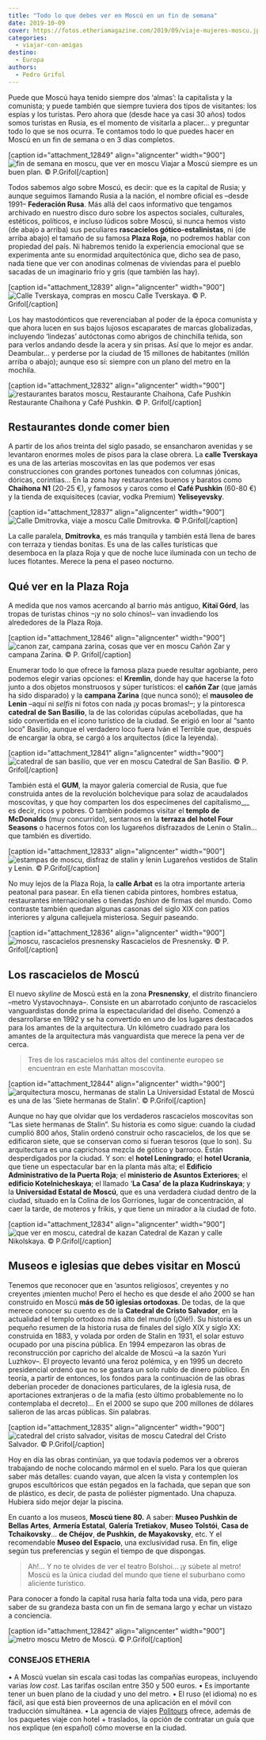 ```yaml
---
title: "Todo lo que debes ver en Moscú en un fin de semana"
date: 2019-10-09
cover: https://fotos.etheriamagazine.com/2019/09/viaje-mujeres-moscu.jpg
categories: 
  - viajar-con-amigas
destino: 
  - Europa
authors: 
  - Pedro Grifol
---
```


Puede que Moscú haya tenido siempre dos ‘almas’: la capitalista y la comunista; y puede 
también que siempre tuviera dos tipos de visitantes: los espías y los turistas. Pero 
ahora que (desde hace ya casi 30 años) todos somos turistas en Rusia, es el momento de 
visitarla a placer… y preguntar todo lo que se nos ocurra. Te contamos todo lo que 
puedes hacer en Moscú en un fin de semana o en 3 días completos. 

\[caption id="attachment\_12849" align="aligncenter" width="900"\]![fin de semana en moscu, que ver en moscu](https://fotos.etheriamagazine.com/2019/09/viaje-mujeres-moscu.jpg "Viajar a Moscú siempre es un buen plan.") Viajar a Moscú siempre es un buen plan. © P.Grifol\[/caption\]

Todos sabemos algo sobre Moscú, es decir: que es la capital de Rusia; y aunque seguimos llamando Rusia a la nación, el nombre oficial es –desde 1991– **Federación Rusa**. Más allá del caos informativo que tengamos archivado en nuestro disco duro sobre los aspectos sociales, culturales, estéticos, políticos, e incluso lúdicos sobre Moscú, si nunca hemos visto (de abajo a arriba) sus peculiares **rascacielos gótico-estalinistas**, ni (de arriba abajo) el tamaño de su famosa **Plaza Roja**, no podremos hablar con propiedad del país. Ni habremos tenido la experiencia emocional que se experimenta ante su enormidad arquitectónica que, dicho sea de paso, nada tiene que ver con anodinas colmenas de viviendas para el pueblo sacadas de un imaginario frío y gris (que también las hay).

\[caption id="attachment\_12839" align="aligncenter" width="900"\]![Calle Tverskaya, compras en moscu](https://fotos.etheriamagazine.com/2019/09/moscu-Calle-Tverskaya.jpg "Calle Tverskaya, en Moscú.") Calle Tverskaya. © P. Grifol\[/caption\]

Los hay mastodónticos que reverenciaban al poder de la época comunista y que ahora lucen en sus bajos lujosos escaparates de marcas globalizadas, incluyendo ‘lindezas’ autóctonas como abrigos de chinchilla teñida, son para verlos andando desde la acera y sin prisas. Así que lo mejor es andar. Deambular… y perderse por la ciudad de 15 millones de habitantes (millón arriba o abajo); aunque eso sí: siempre con un plano del metro en la mochila.

\[caption id="attachment\_12832" align="aligncenter" width="900"\]![restaurantes baratos moscu, Restaurante Chaihona, Cafe Pushkin](https://fotos.etheriamagazine.com/2019/09/moscu-restaurante-barato.jpg "Restaurante Chaihona y Café Pushkin.") Restaurante Chaihona y Café Pushkin. © P. Grifol\[/caption\]

## Restaurantes donde comer bien

A partir de los años treinta del siglo pasado, se ensancharon avenidas y se levantaron enormes moles de pisos para la clase obrera. La **calle Tverskaya** es una de las arterias moscovitas en las que podemos ver esas construcciones con grandes portones tuneados con columnas jónicas, dóricas, corintias… En la zona hay restaurantes buenos y baratos como **Chaihona N1** (20-25 €), y famosos y caros como el **Café Pushkin** (60-80 €) y la tienda de exquisiteces (caviar, vodka Premium) **Yeliseyevsky**.

\[caption id="attachment\_12837" align="aligncenter" width="900"\]![Calle Dmitrovka, viaje a moscu](https://fotos.etheriamagazine.com/2019/09/moscu-calle-dmitrovka.jpg "Calle Dmitrovka, en Moscú.") Calle Dmitrovka. © P.Grifol\[/caption\]

La calle paralela, **Dmitrovka**, es más tranquila y también está llena de bares con terraza y tiendas bonitas. Es una de las calles turísticas que desemboca en la plaza Roja y que de noche luce iluminada con un techo de luces flotantes. Merece la pena el paseo nocturno.

## Qué ver en la Plaza Roja

A medida que nos vamos acercando al barrio más antiguo, **Kitaï Górd**, las tropas de turistas chinos –¡y no solo chinos!– van invadiendo los alrededores de la Plaza Roja.

\[caption id="attachment\_12846" align="aligncenter" width="900"\]![canon zar, campana zarina, cosas que ver en moscu](https://fotos.etheriamagazine.com/2019/09/moscu-Kremlin-canon-zar-campana-zarina.jpg "Cañón Zar y campana Zarina.") Cañón Zar y campana Zarina. © P. Grifol\[/caption\]

Enumerar todo lo que ofrece la famosa plaza puede resultar agobiante, pero podemos elegir varias opciones: el **Kremlin**, donde hay que hacerse la foto junto a dos objetos monstruosos y súper turísticos: el **cañón Zar** (que jamás ha sido disparado) y la **campana Zarina** (que nunca sonó); el **mausoleo de Lenin** –aquí ni _selfis_ ni fotos con nada ¡y pocas bromas!–; y la pintoresca **catedral de San Basilio**, la de las coloridas cúpulas acebolladas, que ha sido convertida en el icono turístico de la ciudad. Se erigió en loor al “santo loco” Basilio, aunque el verdadero loco fuera Iván el Terrible que, después de encargar la obra, se cargó a los arquitectos (dice la leyenda).

\[caption id="attachment\_12841" align="aligncenter" width="900"\]![catedral de san basilio, que ver en moscu](https://fotos.etheriamagazine.com/2019/09/moscu-Catedral-de-San-Basilio.jpg "Catedral de San Basilio.") Catedral de San Basilio. © P. Grifol\[/caption\]

También está el **GUM**, la mayor galería comercial de Rusia, que fue construida antes de la revolución bolchevique para solaz de acaudalados moscovitas, y que hoy comparten los dos especímenes del capitalismo_,_ es decir, ricos y pobres. O también podemos visitar el **templo de McDonalds** (muy concurrido), sentarnos en la **terraza del hotel Four Seasons** o hacernos fotos con los lugareños disfrazados de Lenin o Stalin… que también es divertido.

\[caption id="attachment\_12833" align="aligncenter" width="900"\]![estampas de moscu, disfraz de stalin y lenin](https://fotos.etheriamagazine.com/2019/09/moscu-Stalin-Lenin.jpg "Lugareños vestidos de Stalin y Lenin.") Lugareños vestidos de Stalin y Lenin. © P.Grifol\[/caption\]

No muy lejos de la Plaza Roja, la **calle Arbat** es la otra importante arteria peatonal para pasear. En ella tienen cabida pintores, hombres estatua, restaurantes internacionales o tiendas _fashion_ de firmas del mundo. Como contraste también quedan algunas casonas del siglo XIX con patios interiores y alguna callejuela misteriosa. Seguir paseando.

\[caption id="attachment\_12836" align="aligncenter" width="900"\]![moscu, rascacielos presnensky](https://fotos.etheriamagazine.com/2019/09/moscu-Rascacielos-de-Presnensky.jpg "Rascacielos de Presnensky.") Rascacielos de Presnensky. © P. Grifol\[/caption\]

## Los rascacielos de Moscú

El nuevo _skyline_ de Moscú está en la zona **Presnensky**, el distrito financiero –metro Vystavochnaya–. Consiste en un abarrotado conjunto de rascacielos vanguardistas donde prima la espectacularidad del diseño. Comenzó a desarrollarse en 1992 y se ha convertido en uno de los lugares destacados para los amantes de la arquitectura. Un kilómetro cuadrado para los amantes de la arquitectura más vanguardista que merece la pena ver de cerca.

> Tres de los rascacielos más altos del continente europeo se encuentran en este Manhattan 
> moscovita. 

\[caption id="attachment\_12844" align="aligncenter" width="900"\]![arquitectura moscu, hermanas de stalin](https://fotos.etheriamagazine.com/2019/09/moscu-hermanas-stalin.jpg "La Universidad Estatal de Moscú es una de las 'Siete hermanas de Stalin'.") La Universidad Estatal de Moscú es una de las 'Siete hermanas de Stalin'. © P.Grifol\[/caption\]

Aunque no hay que olvidar que los verdaderos rascacielos moscovitas son “Las siete hermanas de Stalin”. Su historia es como sigue: cuando la ciudad cumplió 800 años, Stalin ordenó construir ocho rascacielos, de los que se edificaron siete, que se conservan como si fueran tesoros (que lo son). Su arquitectura es una caprichosa mezcla de gótico y barroco. Están desperdigados por la ciudad. Y son: el **hotel Leningrado**; el **hotel Ucrania**, que tiene un espectacular bar en la planta más alta; el **Edificio Administrativo de la Puerta Roja**; el **ministerio de Asuntos Exteriores**; el **edificio Kotelnicheskaya**; el llamado ‘**La Casa’ de la plaza Kudrinskaya**; y la **Universidad Estatal de Moscú**, que es una verdadera ciudad dentro de la ciudad, situado en la Colina de los Gorriones, lugar de concentración, al caer la tarde, de moteros y frikis, y que tiene un mirador a la ciudad de foto.

\[caption id="attachment\_12834" align="aligncenter" width="900"\]![que ver en moscu, catedral de kazan](https://fotos.etheriamagazine.com/2019/09/moscu-Catedral-de-Kazan-calle-Nikolskaya.jpg "Catedral de Kazan y calle Nikolskaya.") Catedral de Kazan y calle Nikolskaya. © P.Grifol\[/caption\]

## Museos e iglesias que debes visitar en Moscú

Tenemos que reconocer que en ‘asuntos religiosos’, creyentes y no creyentes ¡mienten mucho! Pero el hecho es que desde el año 2000 se han construido en Moscú **más de 50 iglesias ortodoxas**. De todas, de la que merece conocer su cuento es de la **Catedral de Cristo Salvador**, en la actualidad el templo ortodoxo más alto del mundo (¡Olé!). Su historia es un pequeño resumen de la historia rusa de finales del siglo XIX y siglo XX: construida en 1883, y volada por orden de Stalin en 1931, el solar estuvo ocupado por una piscina pública. En 1994 empezaron las obras de reconstrucción por capricho del alcalde de Moscú –a la sazón Yuri Luzhkov–. El proyecto levantó una feroz polémica, y en 1995 un decreto presidencial ordenó que no se gastara un solo rublo de dinero público. En teoría, a partir de entonces, los fondos para la continuación de las obras deberían proceder de donaciones particulares, de la iglesia rusa, de aportaciones extranjeras o de la mafia (esto último probablemente no lo contemplaba el decreto)… En el 2000 se supo que 200 millones de dólares salieron de las arcas públicas. Sin palabras.

\[caption id="attachment\_12835" align="aligncenter" width="900"\]![catedral del cristo salvador, visitas de moscu](https://fotos.etheriamagazine.com/2019/09/moscu-Catedral-de-Cristo-Salvador.jpg "Catedral del Cristo Salvador.") Catedral del Cristo Salvador. © P.Grifol\[/caption\]

Hoy en día las obras continúan, ya que todavía podemos ver a obreros trabajando de noche colocando mármol en el suelo. Para los que quieran saber más detalles: cuando vayan, que alcen la vista y contemplen los grupos escultóricos que están pegados en la fachada, que sepan que son de plástico, es decir, de pasta de poliéster pigmentado. Una chapuza. Hubiera sido mejor dejar la piscina.

En cuanto a los museos, **Moscú tiene 80.** A saber: **Museo Pushkin de Bellas Artes**, **Armería Estatal**, **Galería Tretiakov**, **Museo Tolstói**, **Casa de Tchaikovsky**… **de Chéjov**, **de Pushkin,** **de Mayakovsky**, etc. Y el recomendable **Museo del Espacio**, una exclusividad rusa. En fin, elige según tus preferencias y según el tiempo de que dispongas.

> Ah!... Y no te olvides de ver el teatro Bolshoi… ¡y súbete al metro! Moscú es la única 
> ciudad del mundo que tiene el suburbano como aliciente turístico. 

Para conocer a fondo la capital rusa haría falta toda una vida, pero para saber de su grandeza basta con un fin de semana largo y echar un vistazo a conciencia. 

\[caption id="attachment\_12842" align="aligncenter" width="900"\]![metro moscu](https://fotos.etheriamagazine.com/2019/09/Moscu-Metro.jpg "Metro de Moscú.") Metro de Moscú. © P.Grifol\[/caption\]

### CONSEJOS ETHERIA

• A Moscú vuelan sin escala casi todas las compañías europeas, incluyendo varias _low cost_. Las tarifas oscilan entre 350 y 500 euros. • Es importante tener un buen plano de la ciudad y uno del metro. • El ruso (el idioma) no es fácil, así que está bien proveernos de una aplicación en el móvil con traducción simultánea. • La agencia de viajes [Politours](http://www.politours.com) ofrece, además de los paquetes viaje con hotel + traslados, la opción de contratar un guía que nos explique (en español) cómo moverse en la ciudad.
